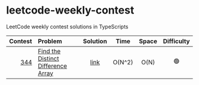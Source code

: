 # leetcode-weekly-contest

LeetCode weekly contest solutions in TypeScripts

| Contest | Problem | Solution | Time | Space | Difficulty |
| ---: | :--- | :---: | :---: | :---: | :---: |
| [344](https://leetcode.com/contest/weekly-contest-344/) | [Find the Distinct Difference Array](https://leetcode.com/problems/find-the-distinct-difference-array) | [link](https://github.com/weixinnnn/leetcode-weekly-contest/blob/main/344/find-distinct-difference-array.ts) | O(N^2) | O(N)  | 🟢 |
